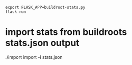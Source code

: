 ```
export FLASK_APP=buildroot-stats.py
flask run
```

# import stats from buildroots stats.json output

./import import -i stats.json

